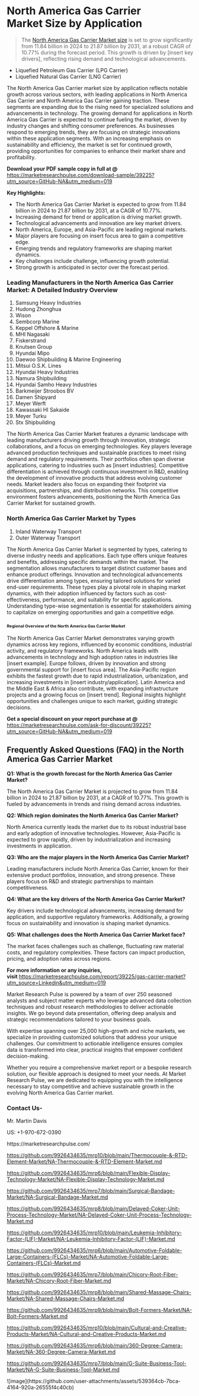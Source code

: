 <h1>North America Gas Carrier Market&nbsp;Size by Application</h1><blockquote><p>The <a href="https://marketresearchpulse.com/download-sample/39225?utm_source=GitHub-NA&amp;utm_medium=019">North America Gas Carrier Market size</a> is set to grow significantly from 11.84 billion in 2024 to 21.87 billion by 2031, at a robust CAGR of 10.77% during the forecast period. This growth is driven by [insert key drivers], reflecting rising demand and technological advancements.</p></blockquote><ul><li>Liquefied Petroleum Gas Carrier (LPG Carrier)<li> Liquefied Natural Gas Carrier (LNG Carrier)</li></ul><p>The North America Gas Carrier market size by application reflects notable growth across various sectors, with leading applications in North America Gas Carrier and North America Gas Carrier gaining traction. These segments are expanding due to the rising need for specialized solutions and advancements in technology. The growing demand for applications in North America Gas Carrier is expected to continue fueling the market, driven by industry changes and shifting consumer preferences. As businesses respond to emerging trends, they are focusing on strategic innovations within these application segments. With an increasing emphasis on sustainability and efficiency, the market is set for continued growth, providing opportunities for companies to enhance their market share and profitability.</p><p><strong>Download your PDF sample copy in full at @ </strong><a href="https://marketresearchpulse.com/download-sample/39225?utm_source=GitHub-NA&amp;utm_medium=019">https://marketresearchpulse.com/download-sample/39225?utm_source=GitHub-NA&amp;utm_medium=019</a></p><p><strong>Key Highlights: </strong></p><ul><li>The North America Gas Carrier Market is expected to grow from 11.84 billion in 2024 to 21.87 billion by 2031, at a CAGR of 10.77%.</li><li>Increasing demand for trend or application is driving market growth.</li><li>Technological advancements and innovation are key market drivers.</li><li>North America, Europe, and Asia-Pacific are leading regional markets.</li><li>Major players are focusing on insert focus area to gain a competitive edge.</li><li>Emerging trends and regulatory frameworks are shaping market dynamics.</li><li>Key challenges include challenge, influencing growth potential.</li><li>Strong growth is anticipated in sector over the forecast period.</li></ul><h3>Leading Manufacturers in the North America Gas Carrier Market: A Detailed Industry Overview</h3><ol><li>Samsung Heavy Industries</li><li>Hudong Zhonghua</li><li>Wison</li><li>Sembcorp Marine</li><li>Keppel Offshore & Marine</li><li>MHI Nagasaki</li><li>Fiskerstrand</li><li>Knutsen Group</li><li>Hyundai Mipo</li><li>Daewoo Shipbuilding & Marine Engineering</li><li>Mitsui O.S.K. Lines</li><li>Hyundai Heavy Industries</li><li>Namura Shipbuilding</li><li>Hyundai Samho Heavy Industries</li><li>Barkmeijer Stroobos BV</li><li>Damen Shipyard</li><li>Meyer Werft</li><li>Kawassaki HI Sakaide</li><li>Meyer Turku</li><li>Stx Shipbuilding</li></ol><div class="flex max-w-full flex-col flex-grow"><div class="min-h-8 text-message flex w-full flex-col items-end gap-2 whitespace-normal break-words [.text-message+&amp;]:mt-5" dir="auto" data-message-author-role="assistant" data-message-id="fd8432e4-4910-450d-b182-61b7bfb0a01f" data-message-model-slug="gpt-4o"><div class="flex w-full flex-col gap-1 empty:hidden first:pt-[3px]"><div class="markdown prose w-full break-words dark:prose-invert light"><p>The North America Gas Carrier Market features a dynamic landscape with leading manufacturers driving growth through innovation, strategic collaborations, and a focus on emerging technologies. Key players leverage advanced production techniques and sustainable practices to meet rising demand and regulatory requirements. Their portfolios often span diverse applications, catering to industries such as [insert industries]. Competitive differentiation is achieved through continuous investment in R&amp;D, enabling the development of innovative products that address evolving customer needs. Market leaders also focus on expanding their footprint via acquisitions, partnerships, and distribution networks. This competitive environment fosters advancements, positioning the North America Gas Carrier Market for sustained growth.</p></div></div></div></div><h3>North America Gas Carrier Market by Types</h3><ol><li>Inland Waterway Transport<li> Outer Waterway Transport</li></ol><div class="flex max-w-full flex-col flex-grow"><div class="min-h-8 text-message flex w-full flex-col items-end gap-2 whitespace-normal break-words [.text-message+&amp;]:mt-5" dir="auto" data-message-author-role="assistant" data-message-id="084470be-0bb7-4664-bddf-5156b4f41249" data-message-model-slug="gpt-4o-mini"><div class="flex w-full flex-col gap-1 empty:hidden first:pt-[3px]"><div class="markdown prose w-full break-words dark:prose-invert light"><p>The North America Gas Carrier Market is segmented by types, catering to diverse industry needs and applications. Each type offers unique features and benefits, addressing specific demands within the market. The segmentation allows manufacturers to target distinct customer bases and enhance product offerings. Innovation and technological advancements drive differentiation among types, ensuring tailored solutions for varied end-user requirements. These types play a pivotal role in shaping market dynamics, with their adoption influenced by factors such as cost-effectiveness, performance, and suitability for specific applications. Understanding type-wise segmentation is essential for stakeholders aiming to capitalize on emerging opportunities and gain a competitive edge.</p></div></div></div></div><h3><span style="font-size: 11px;">Regional Overview of the North America Gas Carrier Market</span></h3><div class="flex max-w-full flex-col flex-grow"><div class="min-h-8 text-message flex w-full flex-col items-end gap-2 whitespace-normal break-words [.text-message+&amp;]:mt-5" dir="auto" data-message-author-role="assistant" data-message-id="e9038762-ce64-4e30-91c9-9bd413514231" data-message-model-slug="gpt-4o-mini"><div class="flex w-full flex-col gap-1 empty:hidden first:pt-[3px]"><div class="markdown prose w-full break-words dark:prose-invert light"><p>The North America Gas Carrier Market demonstrates varying growth dynamics across key regions, influenced by economic conditions, industrial activity, and regulatory frameworks. North America leads with advancements in technology and high adoption rates in industries like [insert example]. Europe follows, driven by innovation and strong governmental support for [insert focus area]. The Asia-Pacific region exhibits the fastest growth due to rapid industrialization, urbanization, and increasing investments in [insert industry/application]. Latin America and the Middle East &amp; Africa also contribute, with expanding infrastructure projects and a growing focus on [insert trend]. Regional insights highlight opportunities and challenges unique to each market, guiding strategic decisions.</p></div></div></div></div><p><strong>Get a special discount on your report purchase at @ </strong><a href="https://marketresearchpulse.com/ask-for-discount/39225?utm_source=GitHub-NA&amp;utm_medium=019">https://marketresearchpulse.com/ask-for-discount/39225?utm_source=GitHub-NA&amp;utm_medium=019</a></p><h2>Frequently Asked Questions (FAQ) in the North America Gas Carrier Market</h2><p><strong>Q1: What is the growth forecast for the North America Gas Carrier Market?</strong></p><p>The North America Gas Carrier Market is projected to grow from 11.84 billion in 2024 to 21.87 billion by 2031, at a CAGR of 10.77%. This growth is fueled by advancements in trends and rising demand across industries.</p><p><strong>Q2: Which region dominates the North America Gas Carrier Market?</strong></p><p>North America currently leads the market due to its robust industrial base and early adoption of innovative technologies. However, Asia-Pacific is expected to grow rapidly, driven by industrialization and increasing investments in application.</p><p><strong>Q3: Who are the major players in the North America Gas Carrier Market?</strong></p><p>Leading manufacturers include North America Gas Carrier, known for their extensive product portfolios, innovation, and strong presence. These players focus on R&amp;D and strategic partnerships to maintain competitiveness.</p><p><strong>Q4: What are the key drivers of the North America Gas Carrier Market?</strong></p><p>Key drivers include technological advancements, increasing demand for application, and supportive regulatory frameworks. Additionally, a growing focus on sustainability and innovation is shaping market dynamics.</p><p><strong>Q5: What challenges does the North America Gas Carrier Market face?</strong></p><p>The market faces challenges such as challenge, fluctuating raw material costs, and regulatory complexities. These factors can impact production, pricing, and adoption rates across regions.</p><p><strong>For more information or any inquiries, visit&nbsp;</strong><a href="https://marketresearchpulse.com/report/39225/gas-carrier-market?utm_source=Linkedin&utm_medium=019">https://marketresearchpulse.com/report/39225/gas-carrier-market?utm_source=Linkedin&utm_medium=019</a></p><p>Market Research Pulse is powered by a team of over 250 seasoned analysts and subject matter experts who leverage advanced data collection techniques and robust research methodologies to deliver actionable insights. We go beyond data presentation, offering deep analysis and strategic recommendations tailored to your business goals.</p><p>With expertise spanning over 25,000 high-growth and niche markets, we specialize in providing customized solutions that address your unique challenges. Our commitment to actionable intelligence ensures complex data is transformed into clear, practical insights that empower confident decision-making.</p><p>Whether you require a comprehensive market report or a bespoke research solution, our flexible approach is designed to meet your needs. At Market Research Pulse, we are dedicated to equipping you with the intelligence necessary to stay competitive and achieve sustainable growth in the evolving North America Gas Carrier market.</p><h3><strong>Contact Us-</strong></h3><p>Mr. Martin Davis</p><p>US: +1-970-672-0390</p><p>https://marketresearchpulse.com/</p><p><a href="https://github.com/9926434635/mrp10/blob/main/Thermocouple-&-RTD-Element-Market/NA-Thermocouple-&-RTD-Element-Market.md">https://github.com/9926434635/mrp10/blob/main/Thermocouple-&-RTD-Element-Market/NA-Thermocouple-&-RTD-Element-Market.md</a></p><p><a href="https://github.com/9926434635/mrp6/blob/main/Flexible-Display-Technology-Market/NA-Flexible-Display-Technology-Market.md">https://github.com/9926434635/mrp6/blob/main/Flexible-Display-Technology-Market/NA-Flexible-Display-Technology-Market.md</a></p><p><a href="https://github.com/9926434635/mrp7/blob/main/Surgical-Bandage-Market/NA-Surgical-Bandage-Market.md">https://github.com/9926434635/mrp7/blob/main/Surgical-Bandage-Market/NA-Surgical-Bandage-Market.md</a></p><p><a href="https://github.com/9926434635/mrp8/blob/main/Delayed-Coker-Unit-Process-Technology-Market/NA-Delayed-Coker-Unit-Process-Technology-Market.md">https://github.com/9926434635/mrp8/blob/main/Delayed-Coker-Unit-Process-Technology-Market/NA-Delayed-Coker-Unit-Process-Technology-Market.md</a></p><p><a href="https://github.com/9926434635/mrp10/blob/main/Leukemia-Inhibitory-Factor-(LIF)-Market/NA-Leukemia-Inhibitory-Factor-(LIF)-Market.md">https://github.com/9926434635/mrp10/blob/main/Leukemia-Inhibitory-Factor-(LIF)-Market/NA-Leukemia-Inhibitory-Factor-(LIF)-Market.md</a></p><p><a href="https://github.com/9926434635/mrp6/blob/main/Automotive-Foldable-Large-Containers-(FLCs)-Market/NA-Automotive-Foldable-Large-Containers-(FLCs)-Market.md">https://github.com/9926434635/mrp6/blob/main/Automotive-Foldable-Large-Containers-(FLCs)-Market/NA-Automotive-Foldable-Large-Containers-(FLCs)-Market.md</a></p><p><a href="https://github.com/9926434635/mrp7/blob/main/Chicory-Root-Fiber-Market/NA-Chicory-Root-Fiber-Market.md">https://github.com/9926434635/mrp7/blob/main/Chicory-Root-Fiber-Market/NA-Chicory-Root-Fiber-Market.md</a></p><p><a href="https://github.com/9926434635/mrp8/blob/main/Shared-Massage-Chairs-Market/NA-Shared-Massage-Chairs-Market.md">https://github.com/9926434635/mrp8/blob/main/Shared-Massage-Chairs-Market/NA-Shared-Massage-Chairs-Market.md</a></p><p><a href="https://github.com/9926434635/mrp9/blob/main/Bolt-Formers-Market/NA-Bolt-Formers-Market.md">https://github.com/9926434635/mrp9/blob/main/Bolt-Formers-Market/NA-Bolt-Formers-Market.md</a></p><p><a href="https://github.com/9926434635/mrp10/blob/main/Cultural-and-Creative-Products-Market/NA-Cultural-and-Creative-Products-Market.md">https://github.com/9926434635/mrp10/blob/main/Cultural-and-Creative-Products-Market/NA-Cultural-and-Creative-Products-Market.md</a></p><p><a href="https://github.com/9926434635/mrp6/blob/main/360-Degree-Camera-Market/NA-360-Degree-Camera-Market.md">https://github.com/9926434635/mrp6/blob/main/360-Degree-Camera-Market/NA-360-Degree-Camera-Market.md</a></p><p><a href="https://github.com/9926434635/mrp7/blob/main/G-Suite-Business-Tool-Market/NA-G-Suite-Business-Tool-Market.md">https://github.com/9926434635/mrp7/blob/main/G-Suite-Business-Tool-Market/NA-G-Suite-Business-Tool-Market.md</a></p>
![image](https://github.com/user-attachments/assets/539364cb-7bca-4164-920a-26555f4c40cb)
